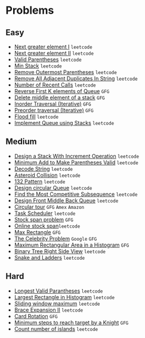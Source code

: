 # Problems

## Easy
- [Next greater element I](https://leetcode.com/problems/next-greater-element-i/) `leetcode`
- [Next greater element II](https://leetcode.com/problems/next-greater-element-ii/) `leetcode`
- [Valid Parentheses](https://leetcode.com/problems/valid-parentheses/) `leetcode`
- [Min Stack](https://leetcode.com/problems/min-stack/) `leetcode`
- [Remove Outermost Parentheses](https://leetcode.com/problems/remove-outermost-parentheses/) `leetcode`
- [Remove All Adjacent Duplicates In String](https://leetcode.com/problems/remove-all-adjacent-duplicates-in-string/) `leetcode`
- [Number of Recent Calls](https://leetcode.com/problems/number-of-recent-calls/) `leetcode`
- [Reverse First K elements of Queue](https://practice.geeksforgeeks.org/problems/reverse-first-k-elements-of-queue/1/) `GFG`
- [Delete middle element of a stack](https://practice.geeksforgeeks.org/problems/delete-middle-element-of-a-stack/1/) `GFG`
- [Inorder Traversal (Iterative)](https://practice.geeksforgeeks.org/problems/inorder-traversal-iterative/1/) `GFG`
- [Preorder traversal (Iterative)](https://practice.geeksforgeeks.org/problems/preorder-traversal-iterative/1/) `GFG`
- [Flood fill](https://leetcode.com/problems/flood-fill/) `leetcode`
- [Implement Queue using Stacks](https://leetcode.com/problems/implement-queue-using-stacks/) `leetcode`

## Medium
- [Design a Stack With Increment Operation](https://leetcode.com/problems/design-a-stack-with-increment-operation/) `leetcode`
- [Minimum Add to Make Parentheses Valid](https://leetcode.com/problems/minimum-add-to-make-parentheses-valid/) `leetcode`
- [Decode String](https://leetcode.com/problems/decode-string/) `leetcode`
- [Asteroid Collision](https://leetcode.com/problems/asteroid-collision/) `leetcode`
- [132 Pattern](https://leetcode.com/problems/132-pattern/) `leetcode`
- [Design circular Queue](https://leetcode.com/problems/design-circular-queue/) `leetcode`
- [Find the Most Competitive Subsequence](https://leetcode.com/problems/find-the-most-competitive-subsequence/) `leetcode`
- [Design Front Middle Back Queue](https://leetcode.com/problems/design-front-middle-back-queue/) `leetcode`
- [Circular tour](https://practice.geeksforgeeks.org/problems/circular-tour/1) `GFG` `Amex` `Amazon`
- [Task Scheduler](https://leetcode.com/problems/task-scheduler/) `leetcode`
- [Stock span problem](https://practice.geeksforgeeks.org/problems/stock-span-problem-1587115621/1/) `GFG`
- [Online stock span](https://leetcode.com/problems/online-stock-span/)`leetcode`
- [Max Rectangle](https://practice.geeksforgeeks.org/problems/max-rectangle/1/) `GFG`
- [The Celebrity Problem](https://practice.geeksforgeeks.org/problems/the-celebrity-problem/1/) `Google` `GFG`
- [Maximum Rectangular Area in a Histogram](https://practice.geeksforgeeks.org/problems/maximum-rectangular-area-in-a-histogram-1587115620/1/) `GFG`
- [Binary Tree Right Side View](https://leetcode.com/problems/binary-tree-right-side-view/) `leetcode`
- [Snake and Ladders](https://leetcode.com/problems/snakes-and-ladders/) `leetcode`

## Hard
- [Longest Valid Parantheses](https://leetcode.com/problems/longest-valid-parentheses/) `leetcode`
- [Largest Rectangle in Histogram](https://leetcode.com/problems/largest-rectangle-in-histogram/) `leetcode`
- [Sliding window maximum](https://leetcode.com/problems/sliding-window-maximum/) `leetcode`
- [Brace Expansion II](https://leetcode.com/problems/brace-expansion-ii/) `leetcode`
- [Card Rotation](https://practice.geeksforgeeks.org/problems/card-rotation5834/1/) `GFG`
- [Minimum steps to reach target by a Knight](https://www.geeksforgeeks.org/minimum-steps-reach-target-knight/) `GFG`
- [Count number of islands](https://leetcode.com/problems/number-of-islands/) `leetcode`
